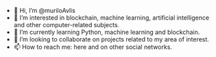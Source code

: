 - 👋 Hi, I’m @muriloAvlis
- 👀 I’m interested in blockchain, machine learning, artificial intelligence and other computer-related subjects.
- 🌱 I’m currently learning Python, machine learning and blockchain.
- 💞️ I’m looking to collaborate on projects related to my area of interest.
- 📫 How to reach me: here and on other social networks.

<!---
muriloAvlis/muriloAvlis is a ✨ special ✨ repository because its `README.md` (this file) appears on your GitHub profile.
You can click the Preview link to take a look at your changes.
--->
